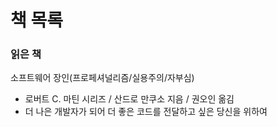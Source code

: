 # 책 목록

### 읽은 책
소프트웨어 장인(프로페셔널리즘/실용주의/자부심)
- 로버트 C. 마틴 시리즈 / 산드로 만쿠소 지음 / 권오인 옮김
- 더 나은 개발자가 되어 더 좋은 코드를 전달하고 싶은 당신을 위하여
